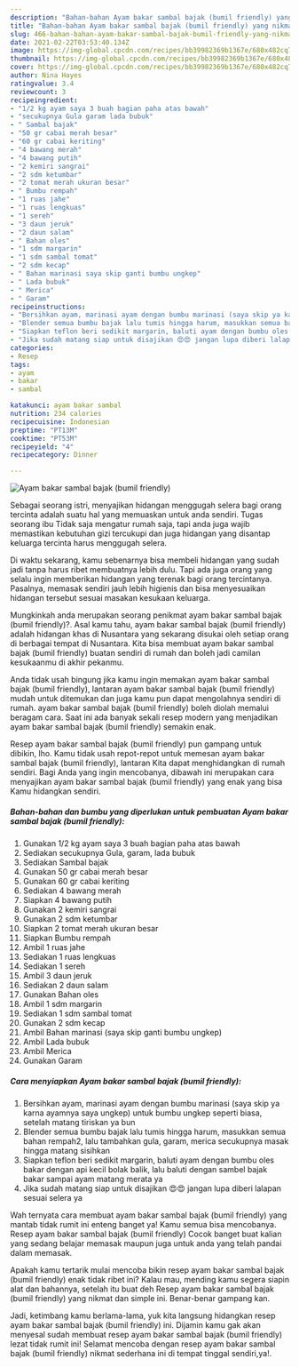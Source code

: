 ```yaml
---
description: "Bahan-bahan Ayam bakar sambal bajak (bumil friendly) yang nikmat Untuk Jualan"
title: "Bahan-bahan Ayam bakar sambal bajak (bumil friendly) yang nikmat Untuk Jualan"
slug: 466-bahan-bahan-ayam-bakar-sambal-bajak-bumil-friendly-yang-nikmat-untuk-jualan
date: 2021-02-22T03:53:40.134Z
image: https://img-global.cpcdn.com/recipes/bb39982369b1367e/680x482cq70/ayam-bakar-sambal-bajak-bumil-friendly-foto-resep-utama.jpg
thumbnail: https://img-global.cpcdn.com/recipes/bb39982369b1367e/680x482cq70/ayam-bakar-sambal-bajak-bumil-friendly-foto-resep-utama.jpg
cover: https://img-global.cpcdn.com/recipes/bb39982369b1367e/680x482cq70/ayam-bakar-sambal-bajak-bumil-friendly-foto-resep-utama.jpg
author: Nina Hayes
ratingvalue: 3.4
reviewcount: 3
recipeingredient:
- "1/2 kg ayam saya 3 buah bagian paha atas bawah"
- "secukupnya Gula garam lada bubuk"
- " Sambal bajak"
- "50 gr cabai merah besar"
- "60 gr cabai keriting"
- "4 bawang merah"
- "4 bawang putih"
- "2 kemiri sangrai"
- "2 sdm ketumbar"
- "2 tomat merah ukuran besar"
- " Bumbu rempah"
- "1 ruas jahe"
- "1 ruas lengkuas"
- "1 sereh"
- "3 daun jeruk"
- "2 daun salam"
- " Bahan oles"
- "1 sdm margarin"
- "1 sdm sambal tomat"
- "2 sdm kecap"
- " Bahan marinasi saya skip ganti bumbu ungkep"
- " Lada bubuk"
- " Merica"
- " Garam"
recipeinstructions:
- "Bersihkan ayam, marinasi ayam dengan bumbu marinasi (saya skip ya karna ayamnya saya ungkep) untuk bumbu ungkep seperti biasa, setelah matang tiriskan ya bun"
- "Blender semua bumbu bajak lalu tumis hingga harum, masukkan semua bahan rempah2, lalu tambahkan gula, garam, merica secukupnya masak hingga matang sisihkan"
- "Siapkan teflon beri sedikit margarin, baluti ayam dengan bumbu oles bakar dengan api kecil bolak balik, lalu baluti dengan sambel bajak bakar sampai ayam matang merata ya"
- "Jika sudah matang siap untuk disajikan 😍😍 jangan lupa diberi lalapan sesuai selera ya"
categories:
- Resep
tags:
- ayam
- bakar
- sambal

katakunci: ayam bakar sambal 
nutrition: 234 calories
recipecuisine: Indonesian
preptime: "PT13M"
cooktime: "PT53M"
recipeyield: "4"
recipecategory: Dinner

---
```



![Ayam bakar sambal bajak (bumil friendly)](https://img-global.cpcdn.com/recipes/bb39982369b1367e/680x482cq70/ayam-bakar-sambal-bajak-bumil-friendly-foto-resep-utama.jpg)

Sebagai seorang istri, menyajikan hidangan menggugah selera bagi orang tercinta adalah suatu hal yang memuaskan untuk anda sendiri. Tugas seorang ibu Tidak saja mengatur rumah saja, tapi anda juga wajib memastikan kebutuhan gizi tercukupi dan juga hidangan yang disantap keluarga tercinta harus menggugah selera.

Di waktu  sekarang, kamu sebenarnya bisa membeli hidangan yang sudah jadi tanpa harus ribet membuatnya lebih dulu. Tapi ada juga orang yang selalu ingin memberikan hidangan yang terenak bagi orang tercintanya. Pasalnya, memasak sendiri jauh lebih higienis dan bisa menyesuaikan hidangan tersebut sesuai masakan kesukaan keluarga. 



Mungkinkah anda merupakan seorang penikmat ayam bakar sambal bajak (bumil friendly)?. Asal kamu tahu, ayam bakar sambal bajak (bumil friendly) adalah hidangan khas di Nusantara yang sekarang disukai oleh setiap orang di berbagai tempat di Nusantara. Kita bisa membuat ayam bakar sambal bajak (bumil friendly) buatan sendiri di rumah dan boleh jadi camilan kesukaanmu di akhir pekanmu.

Anda tidak usah bingung jika kamu ingin memakan ayam bakar sambal bajak (bumil friendly), lantaran ayam bakar sambal bajak (bumil friendly) mudah untuk ditemukan dan juga kamu pun dapat mengolahnya sendiri di rumah. ayam bakar sambal bajak (bumil friendly) boleh diolah memalui beragam cara. Saat ini ada banyak sekali resep modern yang menjadikan ayam bakar sambal bajak (bumil friendly) semakin enak.

Resep ayam bakar sambal bajak (bumil friendly) pun gampang untuk dibikin, lho. Kamu tidak usah repot-repot untuk memesan ayam bakar sambal bajak (bumil friendly), lantaran Kita dapat menghidangkan di rumah sendiri. Bagi Anda yang ingin mencobanya, dibawah ini merupakan cara menyajikan ayam bakar sambal bajak (bumil friendly) yang enak yang bisa Kamu hidangkan sendiri.

<!--inarticleads1-->

##### Bahan-bahan dan bumbu yang diperlukan untuk pembuatan Ayam bakar sambal bajak (bumil friendly):

1. Gunakan 1/2 kg ayam saya 3 buah bagian paha atas bawah
1. Sediakan secukupnya Gula, garam, lada bubuk
1. Sediakan  Sambal bajak
1. Gunakan 50 gr cabai merah besar
1. Gunakan 60 gr cabai keriting
1. Sediakan 4 bawang merah
1. Siapkan 4 bawang putih
1. Gunakan 2 kemiri sangrai
1. Gunakan 2 sdm ketumbar
1. Siapkan 2 tomat merah ukuran besar
1. Siapkan  Bumbu rempah
1. Ambil 1 ruas jahe
1. Sediakan 1 ruas lengkuas
1. Sediakan 1 sereh
1. Ambil 3 daun jeruk
1. Sediakan 2 daun salam
1. Gunakan  Bahan oles
1. Ambil 1 sdm margarin
1. Sediakan 1 sdm sambal tomat
1. Gunakan 2 sdm kecap
1. Ambil  Bahan marinasi (saya skip ganti bumbu ungkep)
1. Ambil  Lada bubuk
1. Ambil  Merica
1. Gunakan  Garam




<!--inarticleads2-->

##### Cara menyiapkan Ayam bakar sambal bajak (bumil friendly):

1. Bersihkan ayam, marinasi ayam dengan bumbu marinasi (saya skip ya karna ayamnya saya ungkep) untuk bumbu ungkep seperti biasa, setelah matang tiriskan ya bun
1. Blender semua bumbu bajak lalu tumis hingga harum, masukkan semua bahan rempah2, lalu tambahkan gula, garam, merica secukupnya masak hingga matang sisihkan
1. Siapkan teflon beri sedikit margarin, baluti ayam dengan bumbu oles bakar dengan api kecil bolak balik, lalu baluti dengan sambel bajak bakar sampai ayam matang merata ya
1. Jika sudah matang siap untuk disajikan 😍😍 jangan lupa diberi lalapan sesuai selera ya




Wah ternyata cara membuat ayam bakar sambal bajak (bumil friendly) yang mantab tidak rumit ini enteng banget ya! Kamu semua bisa mencobanya. Resep ayam bakar sambal bajak (bumil friendly) Cocok banget buat kalian yang sedang belajar memasak maupun juga untuk anda yang telah pandai dalam memasak.

Apakah kamu tertarik mulai mencoba bikin resep ayam bakar sambal bajak (bumil friendly) enak tidak ribet ini? Kalau mau, mending kamu segera siapin alat dan bahannya, setelah itu buat deh Resep ayam bakar sambal bajak (bumil friendly) yang nikmat dan simple ini. Benar-benar gampang kan. 

Jadi, ketimbang kamu berlama-lama, yuk kita langsung hidangkan resep ayam bakar sambal bajak (bumil friendly) ini. Dijamin kamu gak akan menyesal sudah membuat resep ayam bakar sambal bajak (bumil friendly) lezat tidak rumit ini! Selamat mencoba dengan resep ayam bakar sambal bajak (bumil friendly) nikmat sederhana ini di tempat tinggal sendiri,ya!.

